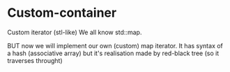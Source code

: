 # Custom-container
Custom iterator (stl-like)
We all know std::map. 

BUT now we will implement our own (custom) map iterator. It has syntax of a hash (associative array) but it's realisation made by red-black tree (so it traverses throught)
